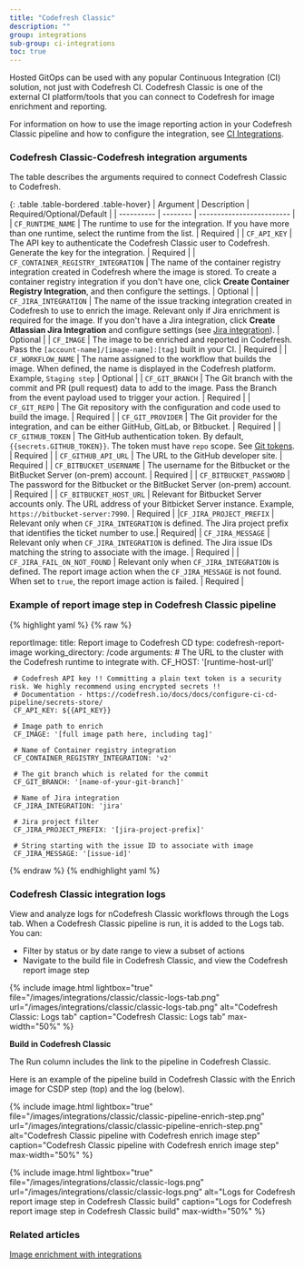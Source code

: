 ```yaml
---
title: "Codefresh Classic"
description: ""
group: integrations
sub-group: ci-integrations
toc: true
---
```


 Hosted GitOps can be used with any popular Continuous Integration (CI) solution, not just with Codefresh CI. Codefresh Classic is one of the external CI platform/tools that you can connect to Codefresh for image enrichment and reporting. 

For information on how to use the image reporting action in your Codefresh Classic pipeline and how to configure the integration, see [CI Integrations]({{site.baseurl}}/docs/integrations/ci-integrations/). 


### Codefresh Classic-Codefresh integration arguments
The table describes the arguments required to connect Codefresh Classic to Codefresh.  

{: .table .table-bordered .table-hover}
| Argument    | Description     | Required/Optional/Default |
| ----------  |  -------- | ------------------------- |
| `CF_RUNTIME_NAME`       | The runtime to use for the integration. If you have more than one runtime, select the runtime from the list. | Required  |
| `CF_API_KEY`            | The API key to authenticate the Codefresh Classic user to Codefresh. Generate the key for the integration.  | Required  |
| `CF_CONTAINER_REGISTRY_INTEGRATION` | The name of the container registry integration created in Codefresh where the image is stored. To create a container registry integration if you don't have one, click **Create Container Registry Integration**, and then configure the settings. | Optional  |
| `CF_JIRA_INTEGRATION`               | The name of the issue tracking integration created in Codefresh to use to enrich the image. Relevant only if Jira enrichment is required for the image. If you don't have a Jira integration, click **Create Atlassian Jira Integration** and configure settings (see [Jira integration]({{site.baseurl}}/docs/integrations/jira/)).  | Optional  |
| `CF_IMAGE`                    | The image to be enriched and reported in Codefresh. Pass the `[account-name]/[image-name]:[tag]` built in your CI. | Required  |
| `CF_WORKFLOW_NAME`           | The name assigned to the workflow that builds the image. When defined, the name is displayed in the Codefresh platform. Example, `Staging step` | Optional  |
| `CF_GIT_BRANCH`              | The Git branch with the commit and PR (pull request) data to add to the image. Pass the Branch from the event payload used to trigger your action.  | Required  |
| `CF_GIT_REPO`                | The Git repository with the configuration and code used to build the image.  | Required  |
| `CF_GIT_PROVIDER`            | The Git provider for the integration, and can be either GiitHub, GitLab, or Bitbucket.  | Required  |
| `CF_GITHUB_TOKEN`            | The GitHub authentication token. By default, `{{secrets.GITHUB_TOKEN}}`. The token must have `repo` scope. See [Git tokens]({{site.baseurl}}/docs/reference/git-tokens/). | Required  |
| `CF_GITHUB_API_URL`          | The URL to the GitHub developer site.  | Required  |
| `CF_BITBUCKET_USERNAME`      | The username for the Bitbucket or the BitBucket Server (on-prem) account. | Required  |
| `CF_BITBUCKET_PASSWORD`      | The password for the Bitbucket or the BitBucket Server (on-prem) account. | Required  |
| `CF_BITBUCKET_HOST_URL`      | Relevant for Bitbucket Server accounts only. The URL address of your Bitbicket Server instance. Example, `https://bitbucket-server:7990`. | Required  |
|`CF_JIRA_PROJECT_PREFIX` | Relevant only when `CF_JIRA_INTEGRATION` is defined. The Jira project prefix that identifies the ticket number to use.| Required|
| `CF_JIRA_MESSAGE`            | Relevant only when `CF_JIRA_INTEGRATION` is defined. The Jira issue IDs matching the string to associate with the image.  | Required  |
| `CF_JIRA_FAIL_ON_NOT_FOUND`            | Relevant only when `CF_JIRA_INTEGRATION` is defined. The report image action when the `CF_JIRA_MESSAGE` is not found. When set to `true`, the report image action is failed.  | Required  |

### Example of report image step in Codefresh Classic pipeline 

{% highlight yaml %}
{% raw %}

reportImage:
  title: Report image to Codefresh CD
  type: codefresh-report-image
  working_directory: /code
  arguments:
     # The URL to the cluster with the Codefresh runtime to integrate with.
     CF_HOST: '[runtime-host-url]'

     # Codefresh API key !! Committing a plain text token is a security risk. We highly recommend using encrypted secrets !!
     # Documentation - https://codefresh.io/docs/docs/configure-ci-cd-pipeline/secrets-store/
     CF_API_KEY: ${{API_KEY}}

     # Image path to enrich
     CF_IMAGE: '[full image path here, including tag]'

     # Name of Container registry integration
     CF_CONTAINER_REGISTRY_INTEGRATION: 'v2'

     # The git branch which is related for the commit
     CF_GIT_BRANCH: '[name-of-your-git-branch]'

     # Name of Jira integration
     CF_JIRA_INTEGRATION: 'jira'

     # Jira project filter
     CF_JIRA_PROJECT_PREFIX: '[jira-project-prefix]'

     # String starting with the issue ID to associate with image
     CF_JIRA_MESSAGE: '[issue-id]'

{% endraw %}
{% endhighlight yaml %}

### Codefresh Classic integration logs
View and analyze logs for nCodefresh Classic workflows through the Logs tab. When a Codefresh Classic pipeline is run, it is added to the Logs tab.  
You can:  
* Filter by status or by date range to view a subset of actions
* Navigate to the build file in Codefresh Classic, and view the Codefresh report image step

{% include image.html 
lightbox="true" 
file="/images/integrations/classic/classic-logs-tab.png" 
url="/images/integrations/classic/classic-logs-tab.png"
alt="Codefresh Classic: Logs tab"
caption="Codefresh Classic: Logs tab"
max-width="50%"
%}

**Build in Codefresh Classic**  

The Run column includes the link to the pipeline in Codefresh Classic.  

Here is an example of the pipeline build  in Codefresh Classic with the Enrich image for CSDP step (top) and the log (below). 

{% include image.html 
lightbox="true" 
file="/images/integrations/classic/classic-pipeline-enrich-step.png" 
url="/images/integrations/classic/classic-pipeline-enrich-step.png"
alt="Codefresh Classic pipeline with Codefresh enrich image step"
caption="Codefresh Classic pipeline with Codefresh enrich image step"
max-width="50%"
%}

{% include image.html 
lightbox="true" 
file="/images/integrations/classic/classic-logs.png" 
url="/images/integrations/classic/classic-logs.png"
alt="Logs for Codefresh report image step in Codefresh Classic build"
caption="Logs for Codefresh report image step in Codefresh Classic build"
max-width="50%"
%}

### Related articles
[Image enrichment with integrations]({{site.baseurl}}/docs/integrations/ci-integrations/)